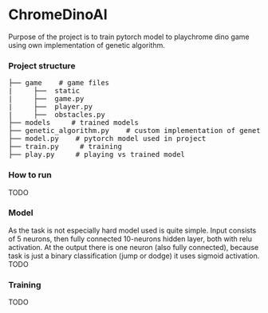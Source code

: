 # ChromeDinoAI
Purpose of the project is to train pytorch model to playchrome dino game using own implementation of genetic algorithm.
### Project structure
<pre>
├── game    # game files
|     ├──  static
|     ├──  game.py 
|     ├──  player.py    
|     ├──  obstacles.py 
├── models     # trained models  
├── genetic_algorithm.py    # custom implementation of genetic algorithm
├── model.py    # pytorch model used in project
├── train.py     # training 
├── play.py     # playing vs trained model
</pre>
### How to run
TODO
### Model
As the task is not especially hard model used is quite simple. Input consists of 5 neurons, then fully connected 10-neurons hidden layer, both with relu activation. At the output there is one neuron (also fully connected), because task is just a binary classification (jump or dodge) it uses sigmoid activation.
TODO
### Training
TODO


